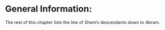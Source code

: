 # General Information:

The rest of this chapter lists the line of Shem’s descendants down to Abram.